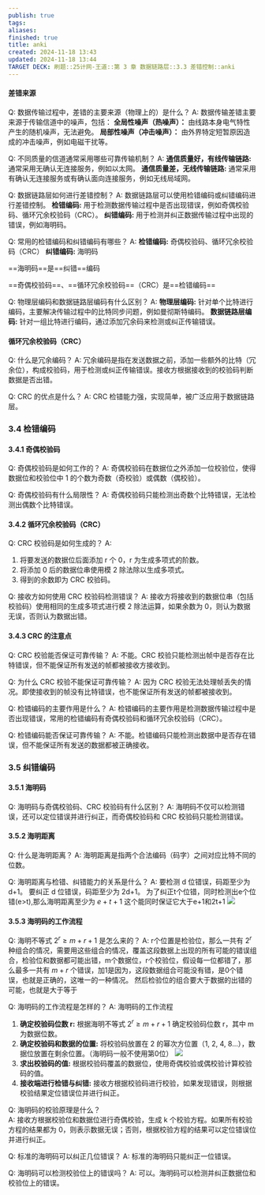 ```yaml
---
publish: true
tags: 
aliases: 
finished: true
title: anki
created: 2024-11-18 13:43
updated: 2024-11-18 13:44
TARGET DECK: 刷题::25计网-王道::第 3 章 数据链路层::3.3 差错控制::anki
---
```

#### 差错来源

Q: 数据传输过程中，差错的主要来源（物理上的）是什么？
A: 数据传输差错主要来源于传输信道中的噪声，包括：
**全局性噪声（热噪声）：** 由线路本身电气特性产生的随机噪声，无法避免。
**局部性噪声（冲击噪声）：** 由外界特定短暂原因造成的冲击噪声，例如电磁干扰等。

Q: 不同质量的信道通常采用哪些可靠传输机制？
A: 
**通信质量好，有线传输链路:** 通常采用无确认无连接服务，例如以太网。
**通信质量差，无线传输链路:** 通常采用有确认无连接服务或有确认面向连接服务，例如无线局域网。

Q: 数据链路层如何进行差错控制？
A: 数据链路层可以使用检错编码或纠错编码进行差错控制。
**检错编码:** 用于检测数据传输过程中是否出现错误，例如奇偶校验码、循环冗余校验码（CRC）。
**纠错编码:** 用于检测并纠正数据传输过程中出现的错误，例如海明码。

Q: 常用的检错编码和纠错编码有哪些？
A: 
**检错编码:** 奇偶校验码、循环冗余校验码（CRC）
**纠错编码:** 海明码

==海明码==是==纠错==编码

==奇偶校验码==、==循环冗余校验码==（CRC）是==检错编码==

Q: 物理层编码和数据链路层编码有什么区别？
A: 
**物理层编码:** 针对单个比特进行编码，主要解决传输过程中的比特同步问题，例如曼彻斯特编码。
**数据链路层编码:** 针对一组比特进行编码，通过添加冗余码来检测或纠正传输错误。

#### 循环冗余校验码（CRC）

Q: 什么是冗余编码？
A: 冗余编码是指在发送数据之前，添加一些额外的比特（冗余位），构成校验码，用于检测或纠正传输错误。接收方根据接收到的校验码判断数据是否出错。

Q: CRC 的优点是什么？
A: CRC 检错能力强，实现简单，被广泛应用于数据链路层。

### 3.4 检错编码

#### 3.4.1 奇偶校验码

Q: 奇偶校验码是如何工作的？
A: 奇偶校验码在数据位之外添加一位校验位，使得数据位和校验位中 1 的个数为奇数（奇校验）或偶数（偶校验）。

Q: 奇偶校验码有什么局限性？
A: 奇偶校验码只能检测出奇数个比特错误，无法检测出偶数个比特错误。

#### 3.4.2 循环冗余校验码（CRC）

Q: CRC 校验码是如何生成的？
A: 
1. 将要发送的数据位后面添加 r 个 0，r 为生成多项式的阶数。
2. 将添加 0 后的数据位串使用模 2 除法除以生成多项式。
3. 得到的余数即为 CRC 校验码。

Q: 接收方如何使用 CRC 校验码检测错误？
A: 接收方将接收到的数据位串（包括校验码）使用相同的生成多项式进行模 2 除法运算，如果余数为 0，则认为数据无误，否则认为数据出错。

#### 3.4.3 CRC 的注意点

Q: CRC 校验能否保证可靠传输？
A: 不能。CRC 校验只能检测出帧中是否存在比特错误，但不能保证所有发送的帧都被接收方接收到。

Q: 为什么 CRC 校验不能保证可靠传输？
A: 因为 CRC 校验无法处理帧丢失的情况。即使接收到的帧没有比特错误，也不能保证所有发送的帧都被接收到。

Q: 检错编码的主要作用是什么？
A: 检错编码的主要作用是检测数据传输过程中是否出现错误，常用的检错编码有奇偶校验码和循环冗余校验码（CRC）。

Q: 检错编码能否保证可靠传输？
A: 不能。检错编码只能检测出数据中是否存在错误，但不能保证所有发送的数据都被正确接收。

### 3.5 纠错编码

#### 3.5.1 海明码

Q: 海明码与奇偶校验码、CRC 校验码有什么区别？
A: 海明码不仅可以检测错误，还可以定位错误并进行纠正，而奇偶校验码和 CRC 校验码只能检测错误。

#### 3.5.2 海明距离

Q: 什么是海明距离？
A: 海明距离是指两个合法编码（码字）之间对应比特不同的位数。

Q: 海明距离与检错、纠错能力的关系是什么？
A: 要检测 d 位错误，码距至少为 d+1。
要纠正 d 位错误，码距至少为 2d+1。
为了纠正t个位错，同时检测出e个位错(e>t),那么海明距离至少为 $e+t+1$ 这个能同时保证它大于e+1和2t+1
![](https://img.hwenyi.live/202407092152783.webp)

#### 3.5.3 海明码的工作流程

Q: 海明不等式 $2^r \geq m + r + 1$ 是怎么来的？
A: r个位置是检验位，那么一共有 $2^{r}$ 种组合的情况，需要用这些组合的情况，覆盖这段数据上出现的所有可能的错误组合，检验位和数据都可能出错，m个数据位，r个校验位，假设每一位都错了，那么最多一共有 $m+r$ 个错误，加1是因为，这段数据组合可能没有错，是0个错误，也就是正确的，这唯一的一种情况。 
然后检验位的组合要大于数据的出错的可能，也就是大于等于

Q: 海明码的工作流程是怎样的？
A: 海明码的工作流程
1. **确定校验码位数 r:** 根据海明不等式 $2^r \geq m + r + 1$ 确定校验码位数 r，其中 m 为数据位数。
2. **确定校验码和数据的位置:** 将校验码放置在 2 的幂次方位置（1, 2, 4, 8...），数据位放置在剩余位置。（海明码一般不使用第0位）
![](https://img.hwenyi.live/202407092159082.webp)
3. **求出校验码的值:** 根据校验码覆盖的数据位，使用奇偶校验或偶校验计算校验码的值。
4. **接收端进行检错与纠错:** 接收方根据校验码进行校验，如果发现错误，则根据校验结果定位错误位并进行纠正。

Q: 海明码的校验原理是什么？  
A: 接收方根据校验位和数据位进行奇偶校验，生成 k 个校验方程。如果所有校验方程的结果都为 0，则表示数据无误；否则，根据校验方程的结果可以定位错误位并进行纠正。

Q: 标准的海明码可以纠正几位错误？
A: 标准的海明码只能纠正一位错误。

Q: 海明码可以检测校验位上的错误吗？
A: 可以。海明码可以检测并纠正数据位和校验位上的错误。

